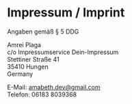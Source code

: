 # Impressum / Imprint

Angaben gemäß § 5 DDG

Amrei Plaga\
c/o Impressumservice Dein-Impressum\
Stettiner Straße 41\
35410 Hungen\
Germany

E-Mail: amabeth.dev@gmail.com\
Telefon: 06183 8039368
